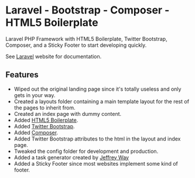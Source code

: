 Laravel - Bootstrap - Composer - HTML5 Boilerplate
============================================

Laravel PHP Framework with HTML5 Boilerplate, Twitter Bootstrap, Composer, and a Sticky Footer to start developing quickly.

See [Laravel](http://laravel.com/ "Laravel Website") website for documentation.

## Features

- Wiped out the original landing page since it's totally useless and only gets in your way.
- Created a layouts folder containing a main template layout for the rest of the pages to inherit from.
- Created an index page with dummy content.
- Added [HTML5 Boilerplate](http://www.initializr.com/).
- Added [Twitter Bootstrap](http://twitter.github.com/bootstrap/).
- Added [Composer](http://getcomposer.org/).
- Added Twitter Bootstrap attributes to the html in the layout and index page.
- Tweaked the config folder for development and production.
- Added a task generator created by [Jeffrey Way](https://github.com/JeffreyWay/Laravel-Generator)
- Added a Sticky Footer since most websites implement some kind of footer.
